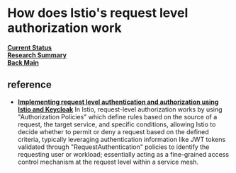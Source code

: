 # How does Istio's request level authorization work

**[Current Status](../../development/status/weekly/current_status.md)**\
**[Research Summary](./research_summary.md)**\
**[Back Main](../../README.md)**

## reference

- **[Implementing request level authentication and authorization using Istio and Keycloak](https://www.infracloud.io/blogs/request-level-authentication-authorization-istio-keycloak/#:~:text=Istio%20performs%20request%20level%20authentication,accept%20the%20end%20user%20request.)**
In Istio, request-level authorization works by using "Authorization Policies" which define rules based on the source of a request, the target service, and specific conditions, allowing Istio to decide whether to permit or deny a request based on the defined criteria, typically leveraging authentication information like JWT tokens validated through "RequestAuthentication" policies to identify the requesting user or workload; essentially acting as a fine-grained access control mechanism at the request level within a service mesh. 
